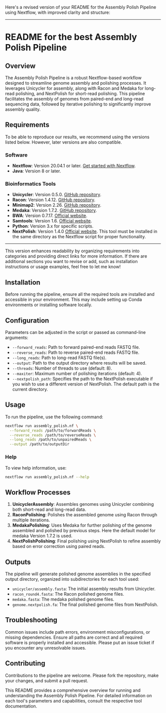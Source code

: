 Here's a revised version of your README for the Assembly Polish Pipeline using Nextflow, with improved clarity and structure:

---

# README for the best Assembly Polish Pipeline

## Overview

The Assembly Polish Pipeline is a robust Nextflow-based workflow designed to streamline genome assembly and polishing processes. It leverages Unicycler for assembly, along with Racon and Medaka for long-read polishing, and NextPolish for short-read polishing. This pipeline facilitates the assembly of genomes from paired-end and long-read sequencing data, followed by iterative polishing to significantly improve assembly quality.

## Requirements

To be able to reproduce our results, we recommend using the versions listed below. However, later versions are also compatible.

### Software
- **Nextflow**: Version 20.04.1 or later. [Get started with Nextflow](https://www.nextflow.io/docs/latest/getstarted.html).
- **Java**: Version 8 or later.

### Bioinformatics Tools
- **Unicycler**: Version 0.5.0. [GitHub repository](https://github.com/rrwick/Unicycler).
- **Racon**: Version 1.4.12. [GitHub repository](https://github.com/isovic/racon).
- **Minimap2**: Version 2.26. [GitHub repository](https://github.com/lh3/minimap2).
- **Medaka**: Version 1.7.2. [GitHub repository](https://github.com/nanoporetech/medaka).
- **BWA**: Version 0.7.17. [Official website](http://bio-bwa.sourceforge.net/).
- **Samtools**: Version 1.6. [Official website](http://www.htslib.org/).
- **Python**: Version 3.x for specific scripts.
- **NextPolish**: Version 1.4.0 [Official website](https://github.com/Nextomics/NextPolish). This tool must be installed in the same directory as the Nextflow script for proper functionality.

---

This version enhances readability by organizing requirements into categories and providing direct links for more information. If there are additional sections you want to revise or add, such as installation instructions or usage examples, feel free to let me know!
## Installation

Before running the pipeline, ensure all the required tools are installed and accessible in your environment. This may include setting up Conda environments or installing software locally.

## Configuration

Parameters can be adjusted in the script or passed as command-line arguments:

- `--forward_reads`: Path to forward paired-end reads FASTQ file.
- `--reverse_reads`: Path to reverse paired-end reads FASTQ file.
- `--long_reads`: Path to long-read FASTQ file(s).
- `--output`: Path to the output directory where results will be saved.
- `--threads`: Number of threads to use (default: 8).
- `--maxiter`: Maximum number of polishing iterations (default: 4).
- `--nextpolish_path`:  Specifies the path to the NextPolish executable if you wish to use a different version of NextPolish. The default path is the current directory.


## Usage

To run the pipeline, use the following command:

```bash
nextflow run assembly_polish.nf \
  --forward_reads /path/to/forwardReads \
  --reverse_reads /path/to/reverseReads \
  --long_reads /path/to/unpairedReads \
  --output /path/to/outputDir
```

### Help

To view help information, use:

```bash
nextflow run assembly_polish.nf --help
```

## Workflow Processes

1. **UnicyclerAssembly**: Assembles genomes using Unicycler combining both short-read and long-read data. 
2. **RaconPolishing**: Polishes the assembled genome using Racon through multiple iterations.
3. **MedakaPolishing**: Uses Medaka for further polishing of the genome assembled and polished by previous steps. Here the default model for medaka Version 1.7.2 is used.
4. **NextPolishPolishing**: Final polishing using NextPolish to refine assembly based on error correction using paired reads.

## Outputs

The pipeline will generate polished genome assemblies in the specified output directory, organized into subdirectories for each tool used:

- `unicycler/assembly.fasta`: The initial assembly results from Unicycler.
- `racon_round4.fasta`:  The Racon polished genome files.
- `medaka.fasta`: The medaka polished genome files.
- `genome.nextpolish.fa`: The final polished genome files from NextPolish.


## Troubleshooting

Common issues include path errors, environment misconfigurations, or missing dependencies. Ensure all paths are correct and all required software is properly installed and accessible. Please put an issue ticket if you encounter any unresolvable issues. 

## Contributing

Contributions to the pipeline are welcome. Please fork the repository, make your changes, and submit a pull request.

This README provides a comprehensive overview for running and understanding the Assembly Polish Pipeline. For detailed information on each tool's parameters and capabilities, consult the respective tool documentation.
